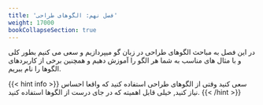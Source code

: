 ```yaml
---
title: 'فصل نهم: الگوهای طراحی'
weight: 17000
bookCollapseSection: true
---
```


در این فصل به مباحث الگوهای طراحی در زبان گو میپردازیم و سعی می کنیم بطور کلی و با مثال های مناسب به شما هر الگو را آموزش دهیم و همچنین برخی از کاربردهای الگوها را نام ببریم.

{{< hint info >}}
سعی کنید وقتی از الگوهای طراحی استفاده کنید که واقعا احساس نیاز کنید, خیلی قابل اهمیته که در جای درست از الگوها استفاده کنید.
{{< /hint >}}